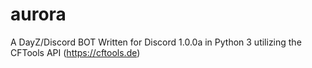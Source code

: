 # aurora
A DayZ/Discord BOT Written for Discord 1.0.0a in Python 3 utilizing the CFTools API (https://cftools.de)
